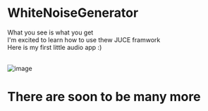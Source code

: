 # WhiteNoiseGenerator

What you see is what you get <br>
I'm excited to learn how to use thew JUCE framwork <br>
Here is my first little audio app :) <br><br>

![image](https://user-images.githubusercontent.com/7868565/185666116-cb26ec9d-ba5a-441a-9059-96524a125a43.png)

<h1>There are soon to be many more<h1<
